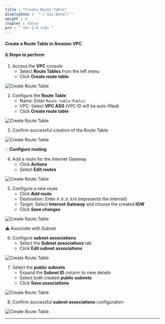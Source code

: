 ```yaml
---
title : "Create Route Table"
displayDate :  "`r Sys.Date()`"
weight : 4
chapter : false
pre : " <b> 2.4 </b> "
---
```


#### Create a Route Table in Amazon VPC

🔒 **Steps to perform**

1. Access the **VPC** console
    - Select **Route Tables** from the left menu
    - Click **Create route table**

![Create Route Table](/FCJ_Workshop_VuNgocQuang/images/2/2-4/0001.png?featherlight=false&width=90pc)

2. Configure the **Route Table**
    - Name: Enter `Route table-Public`
    - VPC: Select **VPC ASG** (VPC ID will be auto-filled)
    - Click **Create route table**

![Create Route Table](/FCJ_Workshop_VuNgocQuang/images/2/2-4/0002.png?featherlight=false&width=90pc)

3. Confirm successful creation of the Route Table

![Create Route Table](/FCJ_Workshop_VuNgocQuang/images/2/2-4/0003.png?featherlight=false&width=90pc)

💡 **Configure routing**

4. Add a route for the Internet Gateway
    - Click **Actions**
    - Select **Edit routes**

![Create Route Table](/FCJ_Workshop_VuNgocQuang/images/2/2-4/0004.png?featherlight=false&width=90pc)

5. Configure a new route
    - Click **Add route**
    - Destination: Enter `0.0.0.0/0` (represents the internet)
    - Target: Select **Internet Gateway** and choose the created **IGW**
    - Click **Save changes**

![Create Route Table](/FCJ_Workshop_VuNgocQuang/images/2/2-4/0005.png?featherlight=false&width=90pc)

⚠️ Associate with Subnet

6. Configure **subnet associations**
    - Select the **Subnet associations** tab
    - Click **Edit subnet associations**

![Create Route Table](/FCJ_Workshop_VuNgocQuang/images/2/2-4/0006.png?featherlight=false&width=90pc)

7. Select the **public subnets**
    - Expand the **Subnet ID** column to view details
    - Select both created **public subnets**
    - Click **Save associations**

![Create Route Table](/FCJ_Workshop_VuNgocQuang/images/2/2-4/0007.png?featherlight=false&width=90pc)

8. Confirm successful **subnet associations** configuration

![Create Route Table](/FCJ_Workshop_VuNgocQuang/images/2/2-4/0008.png?featherlight=false&width=90pc)

---
